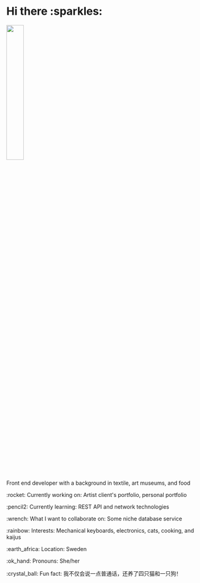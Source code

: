 
 <h1>Hi there :sparkles:</h1>
 <img src="https://media.giphy.com/media/j0HjChGV0J44KrrlGv/giphy.gif" width="30%" />

<div align="left">
    <p>Front end developer with a background in textile, art museums, and food</p>
    <p>:rocket: Currently working on: Artist client's portfolio, personal portfolio</p>
    <p>:pencil2: Currently learning: REST API and network technologies </p>
    <p>:wrench: What I want to collaborate on: Some niche database service</p>
    <p>:rainbow: Interests: Mechanical keyboards, electronics, cats, cooking, and kaijus</p>
    <p>:earth_africa: Location: Sweden</p>
    <p>:ok_hand: Pronouns: She/her</p>
    <p lang="zh-Hans">:crystal_ball: Fun fact: 我不仅会说一点普通话，还养了四只猫和一只狗！</p>
 </div>

<!---
sigridureggertsdottir/sigridureggertsdottir is a ✨ special ✨ repository because its `README.md` (this file) appears on your GitHub profile.
You can click the Preview link to take a look at your changes.
--->
